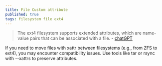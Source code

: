 ```yaml
---
title: File Custom attribute
published: true
tags: filesystem file ext4
---
```

> The ext4 filesystem supports extended attributes, which are name-value pairs that can be associated with a file.  - [chatGPT](https://chatgpt.com/share/67821a2a-0090-800d-b3aa-d284792fb558)

If you need to move files with xattr between filesystems (e.g., from ZFS to ext4), you may encounter compatibility issues. Use tools like tar or rsync with --xattrs to preserve attributes.

